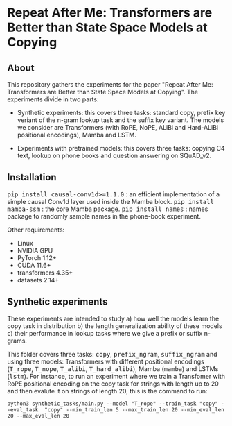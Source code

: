 # Repeat After Me: Transformers are Better than State Space Models at Copying

## About

This repository gathers the experiments for the paper "Repeat After Me: Transformers are Better than State Space Models at Copying". The experiments divide in two parts: 

- Synthetic experiments: this covers three tasks: standard copy, prefix key veriant of the n-gram lookup task and the suffix key variant. The models we consider are Transformers (with RoPE, NoPE, ALiBi and Hard-ALiBi positional encodings), Mamba and LSTM.

- Experiments with pretrained models: this covers three tasks: copying C4 text, lookup on phone books and question answering on SQuAD_v2.

## Installation

<tt>pip install causal-conv1d>=1.1.0</tt> : an efficient implementation of a simple causal Conv1d layer used inside the Mamba block.
<tt>pip install mamba-ssm</tt> : the core Mamba package.
<tt>pip install names</tt> : names package to randomly sample names in the phone-book experiment.

Other requirements:
- Linux
- NVIDIA GPU
- PyTorch 1.12+
- CUDA 11.6+
- transformers 4.35+
- datasets 2.14+

## Synthetic experiments

These experiments are intended to study a) how well the models learn the copy task in distribution b) the length generalization ability of these models c) their performance in lookup tasks where we give a prefix or suffix n-grams. 

This folder covers three tasks: <tt>copy</tt>, <tt>prefix_ngram</tt>, <tt>suffix_ngram</tt> and using three models: Transformers with different positional encodings (<tt>T_rope</tt>, <tt>T_nope</tt>, <tt>T_alibi</tt>,  <tt>T_hard_alibi</tt>), Mamba (<tt>mamba</tt>) and LSTMs (<tt>lstm</tt>). For instance, to run an experiment where we train a Transfomer with RoPE positional encoding on the copy task for strings with length up to 20 and then evalute it on strings of length 20, this is the command to run:

```
python3 synthetic_tasks/main.py --model "T_rope" --train_task "copy" --eval_task  "copy" --min_train_len 5 --max_train_len 20 --min_eval_len 20 --max_eval_len 20
                               
```
